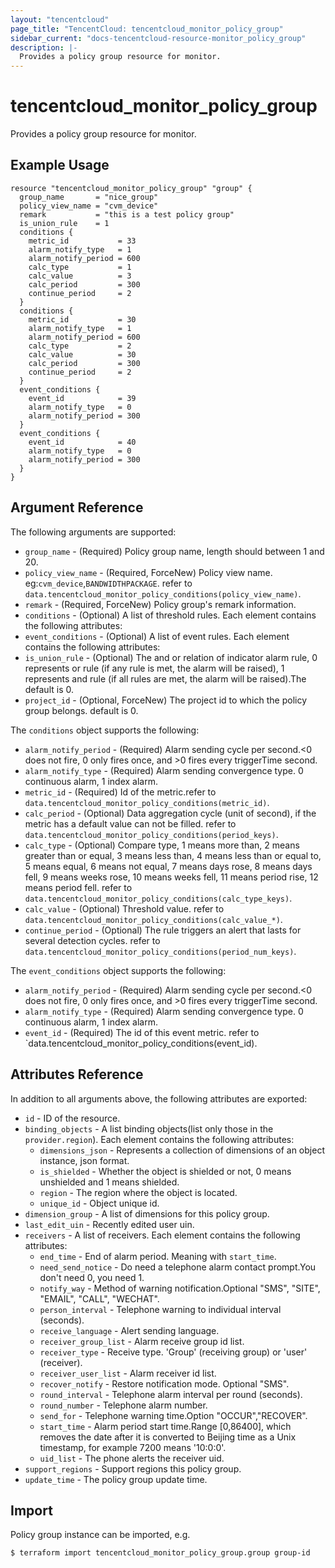 ```yaml
---
layout: "tencentcloud"
page_title: "TencentCloud: tencentcloud_monitor_policy_group"
sidebar_current: "docs-tencentcloud-resource-monitor_policy_group"
description: |-
  Provides a policy group resource for monitor.
---
```


# tencentcloud_monitor_policy_group

Provides a policy group resource for monitor.

## Example Usage

```hcl
resource "tencentcloud_monitor_policy_group" "group" {
  group_name       = "nice_group"
  policy_view_name = "cvm_device"
  remark           = "this is a test policy group"
  is_union_rule    = 1
  conditions {
    metric_id           = 33
    alarm_notify_type   = 1
    alarm_notify_period = 600
    calc_type           = 1
    calc_value          = 3
    calc_period         = 300
    continue_period     = 2
  }
  conditions {
    metric_id           = 30
    alarm_notify_type   = 1
    alarm_notify_period = 600
    calc_type           = 2
    calc_value          = 30
    calc_period         = 300
    continue_period     = 2
  }
  event_conditions {
    event_id            = 39
    alarm_notify_type   = 0
    alarm_notify_period = 300
  }
  event_conditions {
    event_id            = 40
    alarm_notify_type   = 0
    alarm_notify_period = 300
  }
}
```

## Argument Reference

The following arguments are supported:

* `group_name` - (Required) Policy group name, length should between 1 and 20.
* `policy_view_name` - (Required, ForceNew) Policy view name. eg:`cvm_device`,`BANDWIDTHPACKAGE`. refer to `data.tencentcloud_monitor_policy_conditions(policy_view_name)`.
* `remark` - (Required, ForceNew) Policy group's remark information.
* `conditions` - (Optional) A list of threshold rules. Each element contains the following attributes:
* `event_conditions` - (Optional) A list of event rules. Each element contains the following attributes:
* `is_union_rule` - (Optional) The and or relation of indicator alarm rule, 0 represents or rule (if any rule is met, the alarm will be raised), 1 represents and rule (if all rules are met, the alarm will be raised).The default is 0.
* `project_id` - (Optional, ForceNew) The project id to which the policy group belongs. default is 0.

The `conditions` object supports the following:

* `alarm_notify_period` - (Required) Alarm sending cycle per second.<0 does not fire, 0 only fires once, and >0 fires every triggerTime second.
* `alarm_notify_type` - (Required) Alarm sending convergence type. 0 continuous alarm, 1 index alarm.
* `metric_id` - (Required) Id of the metric.refer to `data.tencentcloud_monitor_policy_conditions(metric_id)`.
* `calc_period` - (Optional) Data aggregation cycle (unit of second), if the metric has a default value can not be filled. refer to `data.tencentcloud_monitor_policy_conditions(period_keys)`.
* `calc_type` - (Optional) Compare type, 1 means more than, 2  means greater than or equal, 3 means less than, 4 means less than or equal to, 5 means equal, 6 means not equal, 7 means days rose, 8 means days fell, 9 means weeks rose, 10  means weeks fell, 11 means period rise, 12 means period fell. refer to `data.tencentcloud_monitor_policy_conditions(calc_type_keys)`.
* `calc_value` - (Optional) Threshold value. refer to `data.tencentcloud_monitor_policy_conditions(calc_value_*)`.
* `continue_period` - (Optional) The rule triggers an alert that lasts for several detection cycles. refer to `data.tencentcloud_monitor_policy_conditions(period_num_keys)`.

The `event_conditions` object supports the following:

* `alarm_notify_period` - (Required) Alarm sending cycle per second.<0 does not fire, 0 only fires once, and >0 fires every triggerTime second.
* `alarm_notify_type` - (Required) Alarm sending convergence type. 0 continuous alarm, 1 index alarm.
* `event_id` - (Required) The id of this event metric. refer to `data.tencentcloud_monitor_policy_conditions(event_id).

## Attributes Reference

In addition to all arguments above, the following attributes are exported:

* `id` - ID of the resource.
* `binding_objects` - A list binding objects(list only those in the `provider.region`). Each element contains the following attributes:
  * `dimensions_json` - Represents a collection of dimensions of an object instance, json format.
  * `is_shielded` - Whether the object is shielded or not, 0 means unshielded and 1 means shielded.
  * `region` - The region where the object is located.
  * `unique_id` - Object unique id.
* `dimension_group` - A list of dimensions for this policy group.
* `last_edit_uin` - Recently edited user uin.
* `receivers` - A list of receivers. Each element contains the following attributes:
  * `end_time` - End of alarm period. Meaning with `start_time`.
  * `need_send_notice` - Do need a telephone alarm contact prompt.You don't need 0, you need 1.
  * `notify_way` - Method of warning notification.Optional "SMS", "SITE", "EMAIL", "CALL", "WECHAT".
  * `person_interval` - Telephone warning to individual interval (seconds).
  * `receive_language` - Alert sending language.
  * `receiver_group_list` - Alarm receive group id list.
  * `receiver_type` - Receive type. 'Group' (receiving group) or 'user' (receiver).
  * `receiver_user_list` - Alarm receiver id list.
  * `recover_notify` - Restore notification mode. Optional "SMS".
  * `round_interval` - Telephone alarm interval per round (seconds).
  * `round_number` - Telephone alarm number.
  * `send_for` - Telephone warning time.Option "OCCUR","RECOVER".
  * `start_time` - Alarm period start time.Range [0,86400], which removes the date after it is converted to Beijing time as a Unix timestamp, for example 7200 means '10:0:0'.
  * `uid_list` - The phone alerts the receiver uid.
* `support_regions` - Support regions this policy group.
* `update_time` - The policy group update time.


## Import

Policy group instance can be imported, e.g.

```
$ terraform import tencentcloud_monitor_policy_group.group group-id
```

